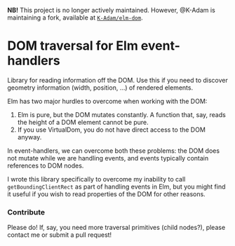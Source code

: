 **NB!** This project is no longer actively maintained. However, @K-Adam is maintaining a fork, 
available at [`K-Adam/elm-dom`](https://github.com/K-Adam/elm-dom).

# DOM traversal for Elm event-handlers

Library for reading information off the DOM. Use this if you need to
discover geometry information (width, position, ...) of rendered elements.

Elm has two major hurdles to overcome when working with the DOM:

 1. Elm is pure, but the DOM mutates constantly. A function that,
 say, reads the height of a DOM element cannot be pure.
 2. If you use VirtualDom, you do not have direct access to the DOM
 anyway.

In event-handlers, we can overcome both these problems: the DOM does not
mutate while we are handling events, and events typically contain references
to DOM nodes.

I wrote this library specifically to overcome my inability to call 
`getBoundingClientRect` as part of handling events in Elm, but you
might find it useful if you wish to read properties of the DOM for
other reasons. 

### Contribute

Please do! If, say, you need more traversal primitives (child nodes?), please
contact me or submit a pull request!

